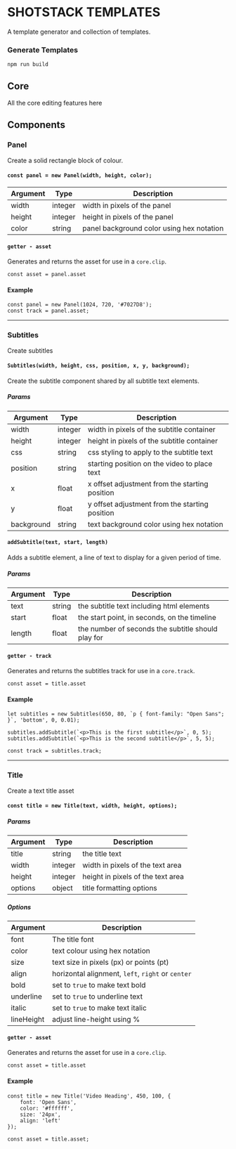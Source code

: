 # SHOTSTACK TEMPLATES

A template generator and collection of templates.


### Generate Templates

```
npm run build
```

## Core

All the core editing features here


## Components

### Panel

Create a solid rectangle block of colour.

#### `const panel = new Panel(width, height, color);`

| Argument | Type | Description |
|----------|------|-------------|
| width | integer | width in pixels of the panel |
| height | integer | height in pixels of the panel |
| color | string | panel background color using hex notation |


#### `getter - asset`

Generates and returns the asset for use in a `core.clip`.

```
const asset = panel.asset
```

#### Example

```
const panel = new Panel(1024, 720, '#7027D8');
const track = panel.asset;
```

---

### Subtitles

Create subtitles

#### `Subtitles(width, height, css, position, x, y, background);`

Create the subtitle component shared by all subtitle text elements.

##### Params

| Argument | Type | Description |
|----------|------|-------------|
| width | integer | width in pixels of the subtitle container |
| height | integer | height in pixels of the subtitle container |
| css | string | css styling to apply to the subtitle text |
| position | string | starting position on the video to place text |
| x | float | x offset adjustment from the starting position |
| y | float | y offset adjustment from the starting position |
| background | string | text background color using hex notation |

#### `addSubtitle(text, start, length)`

Adds a subtitle element, a line of text to display for a given period of time.

##### Params

| Argument | Type | Description |
|----------|------|-------------|
| text | string | the subtitle text including html elements |
| start | float | the start point, in seconds, on the timeline |
| length | float | the number of seconds the subtitle should play for |

#### `getter - track`

Generates and returns the subtitles track for use in a `core.track`.

```
const asset = title.asset
```

#### Example

```
let subtitles = new Subtitles(650, 80, `p { font-family: "Open Sans"; }`, 'bottom', 0, 0.01);

subtitles.addSubtitle(`<p>This is the first subtitle</p>`, 0, 5);
subtitles.addSubtitle(`<p>This is the second subtitle</p>`, 5, 5);

const track = subtitles.track;
```

---

### Title

Create a text title asset

#### `const title = new Title(text, width, height, options);`

##### Params

| Argument | Type | Description |
|----------|------|-------------|
| title | string | the title text |
| width | integer | width in pixels of the text area |
| height | integer | height in pixels of the text area |
| options | object | title formatting options |

##### Options

| Argument | Description |
|----------|-------------|
| font | The title font |
| color | text colour using hex notation |
| size | text size in pixels (px) or points (pt) |
| align | horizontal alignment, `left`, `right` or `center` |
| bold | set to `true` to make text bold |
| underline | set to `true` to underline text |
| italic |  set to `true` to make text italic |
| lineHeight | adjust line-height using % |


#### `getter - asset`

Generates and returns the asset for use in a `core.clip`.

```
const asset = title.asset
```

#### Example

```
const title = new Title('Video Heading', 450, 100, {
    font: 'Open Sans',
    color: '#ffffff',
    size: '24px',
    align: 'left'
});

const asset = title.asset;
```